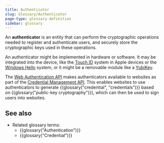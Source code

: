 ```yaml
---
title: Authenticator
slug: Glossary/Authenticator
page-type: glossary-definition
sidebar: glossary
---
```


An **authenticator** is an entity that can perform the cryptographic operations needed to register and authenticate users, and securely store the cryptographic keys used in these operations.

An authenticator might be implemented in hardware or software. It may be integrated into the device, like the [Touch ID](https://en.wikipedia.org/wiki/Touch_ID) system in Apple devices or the [Windows Hello](https://en.wikipedia.org/wiki/Windows_10#System_security) system, or it might be a removable module like a [YubiKey](https://en.wikipedia.org/wiki/YubiKey).

The [Web Authentication API](/en-US/docs/Web/API/Web_Authentication_API) makes authenticators available to websites as part of the [Credential Management API](/en-US/docs/Web/API/Credential_Management_API). This enables websites to use authenticators to generate {{glossary("credential", "credentials")}} based on {{glossary("public-key cryptography")}}, which can then be used to sign users into websites.

## See also

- Related glossary terms:
  - {{glossary("Authentication")}}
  - {{glossary("Credential")}}
